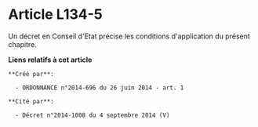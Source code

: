 # Article L134-5

Un décret en Conseil d'Etat précise les conditions d'application du présent chapitre.

**Liens relatifs à cet article**

	**Créé par**:

	  - ORDONNANCE n°2014-696 du 26 juin 2014 - art. 1

	**Cité par**:

	  - Décret n°2014-1008 du 4 septembre 2014 (V)
